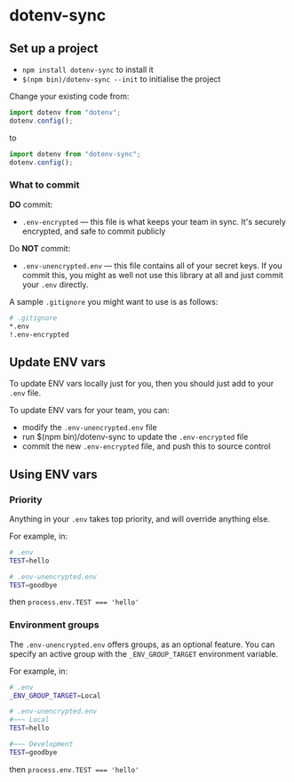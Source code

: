 # dotenv-sync

## Set up a project

- `npm install dotenv-sync` to install it
- `$(npm bin)/dotenv-sync --init` to initialise the project

Change your existing code from:

```js
import dotenv from "dotenv";
dotenv.config();
```

to

```js
import dotenv from "dotenv-sync";
dotenv.config();
```

### What to commit

**DO** commit:

- `.env-encrypted` — this file is what keeps your team in sync. It's securely encrypted, and safe to commit publicly

Do **NOT** commit:

- `.env-unencrypted.env` — this file contains all of your secret keys. If you commit this, you might as well not use this library at all and just commit your `.env` directly.

A sample `.gitignore` you might want to use is as follows:

```bash
# .gitignore
*.env
!.env-encrypted
```

## Update ENV vars

To update ENV vars locally just for you, then you should just add to your `.env` file.

To update ENV vars for your team, you can:

- modify the `.env-unencrypted.env` file
- run $(npm bin)/dotenv-sync to update the `.env-encrypted` file
- commit the new `.env-encrypted` file, and push this to source control

## Using ENV vars

### Priority

Anything in your `.env` takes top priority, and will override anything else.

For example, in:

```bash
# .env
TEST=hello

# .env-unencrypted.env
TEST=goodbye
```

then `process.env.TEST === 'hello'`

### Environment groups

The `.env-unencrypted.env` offers groups, as an optional feature. You can specify an active group with the `_ENV_GROUP_TARGET` environment variable.

For example, in:

```bash
# .env
_ENV_GROUP_TARGET=Local

# .env-unencrypted.env
#~~~ Local
TEST=hello

#~~~ Development
TEST=goodbye
```

then `process.env.TEST === 'hello'`
